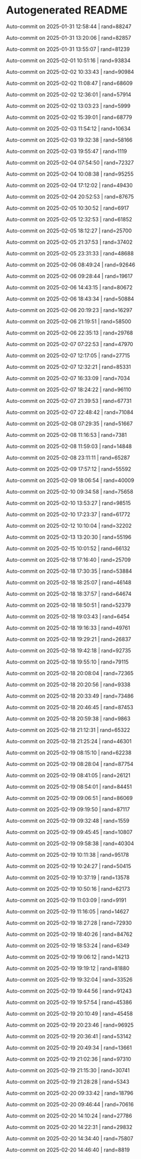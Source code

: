 # Autogenerated README

Auto-commit on 2025-01-31 12:58:44 | rand=88247

Auto-commit on 2025-01-31 13:20:06 | rand=82857

Auto-commit on 2025-01-31 13:55:07 | rand=81239

Auto-commit on 2025-02-01 10:51:16 | rand=93834

Auto-commit on 2025-02-02 10:33:43 | rand=90984

Auto-commit on 2025-02-02 11:08:47 | rand=68609

Auto-commit on 2025-02-02 12:36:01 | rand=57914

Auto-commit on 2025-02-02 13:03:23 | rand=5999

Auto-commit on 2025-02-02 15:39:01 | rand=68779

Auto-commit on 2025-02-03 11:54:12 | rand=10634

Auto-commit on 2025-02-03 19:32:38 | rand=58166

Auto-commit on 2025-02-03 19:55:47 | rand=1119

Auto-commit on 2025-02-04 07:54:50 | rand=72327

Auto-commit on 2025-02-04 10:08:38 | rand=95255

Auto-commit on 2025-02-04 17:12:02 | rand=49430

Auto-commit on 2025-02-04 20:52:53 | rand=87675

Auto-commit on 2025-02-05 10:30:52 | rand=6917

Auto-commit on 2025-02-05 12:32:53 | rand=61852

Auto-commit on 2025-02-05 18:12:27 | rand=25700

Auto-commit on 2025-02-05 21:37:53 | rand=37402

Auto-commit on 2025-02-05 23:31:33 | rand=48688

Auto-commit on 2025-02-06 08:49:24 | rand=92646

Auto-commit on 2025-02-06 09:28:44 | rand=19617

Auto-commit on 2025-02-06 14:43:15 | rand=80672

Auto-commit on 2025-02-06 18:43:34 | rand=50884

Auto-commit on 2025-02-06 20:19:23 | rand=16297

Auto-commit on 2025-02-06 21:19:51 | rand=58500

Auto-commit on 2025-02-06 22:35:13 | rand=29768

Auto-commit on 2025-02-07 07:22:53 | rand=47970

Auto-commit on 2025-02-07 12:17:05 | rand=27715

Auto-commit on 2025-02-07 12:32:21 | rand=85331

Auto-commit on 2025-02-07 16:33:09 | rand=7034

Auto-commit on 2025-02-07 18:24:22 | rand=96110

Auto-commit on 2025-02-07 21:39:53 | rand=67731

Auto-commit on 2025-02-07 22:48:42 | rand=71084

Auto-commit on 2025-02-08 07:29:35 | rand=51667

Auto-commit on 2025-02-08 11:16:53 | rand=7381

Auto-commit on 2025-02-08 11:59:03 | rand=14848

Auto-commit on 2025-02-08 23:11:11 | rand=65287

Auto-commit on 2025-02-09 17:57:12 | rand=55592

Auto-commit on 2025-02-09 18:06:54 | rand=40009

Auto-commit on 2025-02-10 09:34:58 | rand=75658

Auto-commit on 2025-02-10 13:53:27 | rand=98515

Auto-commit on 2025-02-10 17:23:37 | rand=61772

Auto-commit on 2025-02-12 10:10:04 | rand=32202

Auto-commit on 2025-02-13 13:20:30 | rand=55196

Auto-commit on 2025-02-15 10:01:52 | rand=66132

Auto-commit on 2025-02-18 17:16:40 | rand=25709

Auto-commit on 2025-02-18 17:30:35 | rand=53884

Auto-commit on 2025-02-18 18:25:07 | rand=46148

Auto-commit on 2025-02-18 18:37:57 | rand=64674

Auto-commit on 2025-02-18 18:50:51 | rand=52379

Auto-commit on 2025-02-18 19:03:43 | rand=6454

Auto-commit on 2025-02-18 19:16:33 | rand=49761

Auto-commit on 2025-02-18 19:29:21 | rand=26837

Auto-commit on 2025-02-18 19:42:18 | rand=92735

Auto-commit on 2025-02-18 19:55:10 | rand=79115

Auto-commit on 2025-02-18 20:08:04 | rand=72365

Auto-commit on 2025-02-18 20:20:56 | rand=9338

Auto-commit on 2025-02-18 20:33:49 | rand=73486

Auto-commit on 2025-02-18 20:46:45 | rand=87453

Auto-commit on 2025-02-18 20:59:38 | rand=9863

Auto-commit on 2025-02-18 21:12:31 | rand=65322

Auto-commit on 2025-02-18 21:25:24 | rand=46301

Auto-commit on 2025-02-19 08:15:10 | rand=62238

Auto-commit on 2025-02-19 08:28:04 | rand=87754

Auto-commit on 2025-02-19 08:41:05 | rand=26121

Auto-commit on 2025-02-19 08:54:01 | rand=84451

Auto-commit on 2025-02-19 09:06:51 | rand=86069

Auto-commit on 2025-02-19 09:19:50 | rand=87117

Auto-commit on 2025-02-19 09:32:48 | rand=1559

Auto-commit on 2025-02-19 09:45:45 | rand=10807

Auto-commit on 2025-02-19 09:58:38 | rand=40304

Auto-commit on 2025-02-19 10:11:38 | rand=95178

Auto-commit on 2025-02-19 10:24:27 | rand=50415

Auto-commit on 2025-02-19 10:37:19 | rand=13578

Auto-commit on 2025-02-19 10:50:16 | rand=62173

Auto-commit on 2025-02-19 11:03:09 | rand=9191

Auto-commit on 2025-02-19 11:16:05 | rand=14627

Auto-commit on 2025-02-19 18:27:28 | rand=72930

Auto-commit on 2025-02-19 18:40:26 | rand=84762

Auto-commit on 2025-02-19 18:53:24 | rand=6349

Auto-commit on 2025-02-19 19:06:12 | rand=14213

Auto-commit on 2025-02-19 19:19:12 | rand=81880

Auto-commit on 2025-02-19 19:32:04 | rand=33526

Auto-commit on 2025-02-19 19:44:56 | rand=91243

Auto-commit on 2025-02-19 19:57:54 | rand=45386

Auto-commit on 2025-02-19 20:10:49 | rand=45458

Auto-commit on 2025-02-19 20:23:46 | rand=96925

Auto-commit on 2025-02-19 20:36:41 | rand=53142

Auto-commit on 2025-02-19 20:49:34 | rand=13661

Auto-commit on 2025-02-19 21:02:36 | rand=97310

Auto-commit on 2025-02-19 21:15:30 | rand=30741

Auto-commit on 2025-02-19 21:28:28 | rand=5343

Auto-commit on 2025-02-20 09:33:42 | rand=18796

Auto-commit on 2025-02-20 09:46:44 | rand=70616

Auto-commit on 2025-02-20 14:10:24 | rand=27786

Auto-commit on 2025-02-20 14:22:31 | rand=29832

Auto-commit on 2025-02-20 14:34:40 | rand=75807

Auto-commit on 2025-02-20 14:46:40 | rand=8819
